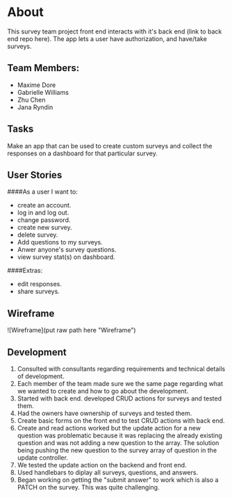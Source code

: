 
# About

This survey team project front end interacts with it's back end (link to back end repo here). The app lets a user have authorization, and have/take surveys.


## Team Members:

-  Maxime Dore
-  Gabrielle Williams
-  Zhu Chen
-  Jana Ryndin


## Tasks

Make an app that can be used to create custom surveys and collect the responses
on a dashboard for that particular survey.


## User Stories


####As a user I want to:
-   create an account.
-   log in and log out.
-   change password.
-   create new survey.
-   delete survey.
-   Add questions to my surveys.
-   Anwer anyone's survey questions.
-   view survey stat(s) on dashboard.

####Extras:
-   edit responses.
-   share surveys.

## Wireframe

![Wireframe](put raw path here "Wireframe")

## Development

1. Consulted with consultants regarding requirements and technical details of
development.
2. Each member of the team made sure we the same page regarding what we wanted to
create and how to go about the development.
3. Started with back end. developed CRUD actions for surveys and tested them.
4. Had the owners have ownership of surveys and tested them.
5. Create basic forms on the front end to test CRUD actions with back end.
6. Create and read actions worked but the update action for a new question was
problematic because it was replacing the already existing question and was not
adding a new question to the array. The solution being pushing the new
question to the survey array of question in the update controller.
7. We tested the update action on the backend and front end.
8. Used handlebars to diplay all surveys, questions, and answers.
9. Began working on getting the "submit answer" to work which is also a PATCH on
the survey. This was quite challenging.
